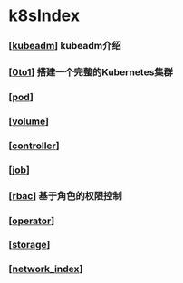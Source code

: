 # k8sIndex
### [[kubeadm]] kubeadm介绍

### [[0to1]] 搭建一个完整的Kubernetes集群

### [[pod]] 

### [[volume]]

### [[controller]]

### [[job]] 

### [[rbac]] 基于角色的权限控制

### [[operator]]

### [[storage]]

### [[network_index]]



[//begin]: # "Autogenerated link references for markdown compatibility"
[kubeadm]: kubeadm "kubeadm"
[0to1]: 0to1 "0to1"
[pod]: pod "pod"
[volume]: volume "volume"
[controller]: controller "controller"
[job]: controller\job "job"
[rbac]: rbac "rbac"
[operator]: operator "operator"
[storage]: storage "storage"
[network_index]: network\network_index "network_index"
[//end]: # "Autogenerated link references"